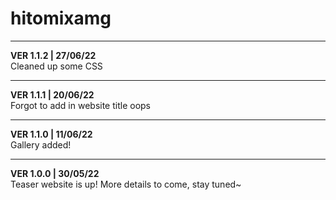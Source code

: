 # hitomixamg
_____
**VER 1.1.2 | 27/06/22**  
Cleaned up some CSS
_____
**VER 1.1.1 | 20/06/22**  
Forgot to add in website title oops
_____
**VER 1.1.0 | 11/06/22**  
Gallery added!
_____
**VER 1.0.0 | 30/05/22**  
Teaser website is up! More details to come, stay tuned~

